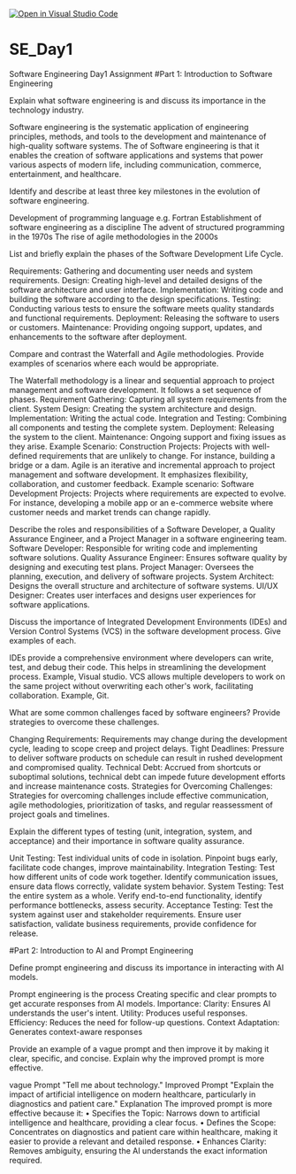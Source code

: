 [![Open in Visual Studio Code](https://classroom.github.com/assets/open-in-vscode-2e0aaae1b6195c2367325f4f02e2d04e9abb55f0b24a779b69b11b9e10269abc.svg)](https://classroom.github.com/online_ide?assignment_repo_id=16939787&assignment_repo_type=AssignmentRepo)
# SE_Day1
Software Engineering Day1 Assignment
#Part 1: Introduction to Software Engineering

Explain what software engineering is and discuss its importance in the technology industry.

Software engineering is the systematic application of engineering principles, methods, and tools to the development and maintenance of high-quality software systems.	The of Software engineering is that it enables the creation of software applications and systems that power various aspects of modern life, including communication, commerce, entertainment, and healthcare.

Identify and describe at least three key milestones in the evolution of software engineering.

Development of programming language e.g. Fortran
Establishment of software engineering as a discipline
The advent of structured programming in the 1970s
The rise of agile methodologies in the 2000s

List and briefly explain the phases of the Software Development Life Cycle.

 Requirements: Gathering and documenting user needs and system requirements.
 Design: Creating high-level and detailed designs of the software architecture and user interface.
 Implementation: Writing code and building the software according to the design specifications.
 Testing: Conducting various tests to ensure the software meets quality standards and functional requirements.
 Deployment: Releasing the software to users or customers.
 Maintenance: Providing ongoing support, updates, and enhancements to the software after deployment.

Compare and contrast the Waterfall and Agile methodologies. Provide examples of scenarios where each would be appropriate.

The Waterfall methodology is a linear and sequential approach to project management and software development. It follows a set sequence of phases. 
Requirement Gathering: Capturing all system requirements from the client.
System Design: Creating the system architecture and design.
Implementation: Writing the actual code.
Integration and Testing: Combining all components and testing the complete system.
Deployment: Releasing the system to the client.
Maintenance: Ongoing support and fixing issues as they arise.
Example Scenario:
Construction Projects: Projects with well-defined requirements that are unlikely to change. For instance, building a bridge or a dam.
Agile is an iterative and incremental approach to project management and software development. It emphasizes flexibility, collaboration, and customer feedback.
Example scenario: Software Development Projects: Projects where requirements are expected to evolve. For instance, developing a mobile app or an e-commerce website where customer needs and market trends can change rapidly.

Describe the roles and responsibilities of a Software Developer, a Quality Assurance Engineer, and a Project Manager in a software engineering team.
Software Developer: Responsible for writing code and implementing software solutions.
Quality Assurance Engineer: Ensures software quality by designing and executing test plans. Project Manager: Oversees the planning, execution, and delivery of software projects.
System Architect: Designs the overall structure and architecture of software systems.
UI/UX Designer: Creates user interfaces and designs user experiences for software applications.

Discuss the importance of Integrated Development Environments (IDEs) and Version Control Systems (VCS) in the software development process. Give examples of each.

IDEs provide a comprehensive environment where developers can write, test, and debug their code. This helps in streamlining the development process. Example, Visual studio.
VCS allows multiple developers to work on the same project without overwriting each other's work, facilitating collaboration. Example, Git.

What are some common challenges faced by software engineers? Provide strategies to overcome these challenges.

Changing Requirements: Requirements may change during the development cycle, leading to scope creep and project delays.
Tight Deadlines: Pressure to deliver software products on schedule can result in rushed development and compromised quality.
Technical Debt: Accrued from shortcuts or suboptimal solutions, technical debt can impede future development efforts and increase maintenance costs.
Strategies for Overcoming Challenges: Strategies for overcoming challenges include effective communication, agile methodologies, prioritization of tasks, and regular reassessment of project goals and timelines.

Explain the different types of testing (unit, integration, system, and acceptance) and their importance in software quality assurance.

Unit Testing:
Test individual units of code in isolation.
Pinpoint bugs early, facilitate code changes, improve maintainability.
Integration Testing:
Test how different units of code work together.
Identify communication issues, ensure data flows correctly, validate system behavior.
System Testing:
Test the entire system as a whole.
Verify end-to-end functionality, identify performance bottlenecks, assess security.
Acceptance Testing:
Test the system against user and stakeholder requirements.
Ensure user satisfaction, validate business requirements, provide confidence for release.

#Part 2: Introduction to AI and Prompt Engineering


Define prompt engineering and discuss its importance in interacting with AI models.

Prompt engineering is the process Creating specific and clear prompts to get accurate responses from AI models.
Importance:
Clarity: Ensures AI understands the user's intent.
Utility: Produces useful responses.
Efficiency: Reduces the need for follow-up questions.
Context Adaptation: Generates context-aware responses

Provide an example of a vague prompt and then improve it by making it clear, specific, and concise. Explain why the improved prompt is more effective.

vague Prompt
"Tell me about technology."
Improved Prompt
"Explain the impact of artificial intelligence on modern healthcare, particularly in diagnostics and patient care."
Explanation
The improved prompt is more effective because it:
•	Specifies the Topic: Narrows down to artificial intelligence and healthcare, providing a clear focus.
•	Defines the Scope: Concentrates on diagnostics and patient care within healthcare, making it easier to provide a relevant and detailed response.
•	Enhances Clarity: Removes ambiguity, ensuring the AI understands the exact information required.
